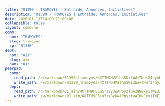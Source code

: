 ```yaml
---
title: "01390 - TRAMOYES | Entraide, Annonces, Initiatives"
description: "01390 - TRAMOYES | Entraide, Annonces, Initiatives"
date: 2020-01-11T14:09:21+09:00
collapsible: false
layout: commune
comm:
  nom: "TRAMOYES"
  slug: tramoyes
  cp: "01390"
dept:
  nom: "Ain"
  slug: ain
  num: "01"
peerpad:
  comm:
    read_path: /r/markdown/01390_tramoyes/4XTTMGHV2thnSKi3WAvTNnf24dyxHpQqUF2o9nCvXiK2SDp8F
    write_path: /w/markdown/01390_tramoyes/4XTTMGHV2thnSKi3WAvTNnf24dyxHpQqUF2o9nCvXiK2SDp8F-K3TgTgVrcNVQ3YP18RPSWpgHUgm9oZjxLbc36pBEahNb97kNyZ2sCw7z5BqsuyZ6rQx53SQSiHf5YbjXDcsWRs5AHYXQNWHh16mqPTwpKwj49C52RMjE3TppPPGb93Ns4pg5q4Lw
  dept:
    read_path: /r/markdown/01_ain/4XTTM9F5Lu5rzByUwAPpyzfuAZHNExy1TWE3X3wiTrPFfiAJr
    write_path: /w/markdown/01_ain/4XTTM9F5Lu5rzByUwAPpyzfuAZHNExy1TWE3X3wiTrPFfiAJr-K3TgUnxzeFoJA4CB58vXNvKXURJneTNZHUsypAQGicGiZu7AS2sPbjspGpj7s3MmMv58YhkLaSUMQMHaiKAfoMv6wF36Urxbqqh8MmnXpnKkbVhnAishABEkMRAiyAt8GGJ1Jer2
---
```


